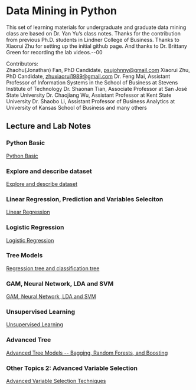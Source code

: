 
# Data Mining in Python

This set of learning materials for undergraduate and graduate data mining class are based on Dr. Yan Yu’s class notes. Thanks for the contribution from previous Ph.D. students in Lindner College of Business. Thanks to Xiaorui Zhu for setting up the initial github page. And thanks to Dr. Brittany Green for recording the lab videos.--00

Contributors:  
Zhaohu(Jonathan) Fan, PhD Candidate, psujohnny@gmail.com
Xiaorui Zhu, PhD Candidate, zhuxiaorui1989@gmail.com
Dr. Feng Mai, Assistant Professor of Information Systems in the School of Business at Stevens Institute of Technology
Dr. Shaonan Tian, Associate Professor at San José State University 
Dr. Chaojiang Wu, Assistant Professor at Kent State University
Dr. Shaobo Li, Assistant Professor of Business Analytics at University of Kansas School of Business
and many others

## Lecture and Lab Notes

### Python Basic

[Python Basic](lecture/1_R_Basic.html)

### Explore and describe dataset

[Explore and describe dataset](lecture/2_ExploratoryAnalyses.html)

### Linear Regression, Prediction and Variables Seleciton

[Linear Regression](lecture/3_LinearReg.html)

### Logistic Regression

[Logistic Regression](lecture/4_LogisticReg.html)

### Tree Models

[Regression tree and classification tree](lecture/5_Tree.html)

### GAM, Neural Network, LDA and SVM

[GAM, Neural Network, LDA and SVM](lecture/6_SupervisedLearning.html)

### Unsupervised Learning

[Unsupervised Learning](lecture/7_UnsupervisedLearning.html)

### Advanced Tree 

[Advanced Tree Models -- Bagging, Random Forests, and Boosting](lecture/AdvTree.html)

### Other Topics 2: Advanced Variable Selection

[Advanced Variable Selection Techniques](lecture/VS.html)
